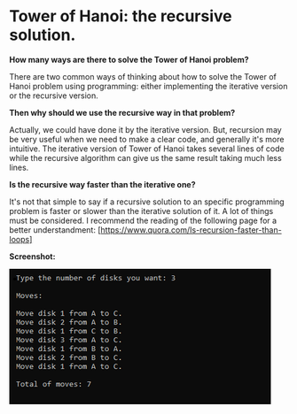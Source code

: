 # Tower of Hanoi: the recursive solution.
**How many ways are there to solve the Tower of Hanoi problem?**

There are two common ways of thinking about how to solve the Tower of Hanoi problem using programming: either implementing the iterative version or the recursive version. 

**Then why should we use the recursive way in that problem?**

Actually, we could have done it by the iterative version. But, recursion may be very useful when we need to make a clear code, and generally it's more intuitive. The iterative version of Tower of Hanoi takes several lines of code while the recursive algorithm can give us the same result taking much less lines.

**Is the recursive way faster than the iterative one?**

It's not that simple to say if a recursive solution to an specific programming problem is faster or slower than the iterative solution of it. A lot of things must be considered. I recommend the reading of the following page for a better understandment:
[https://www.quora.com/Is-recursion-faster-than-loops]

**Screenshot:**

![Screenshot](screenshot.png)
